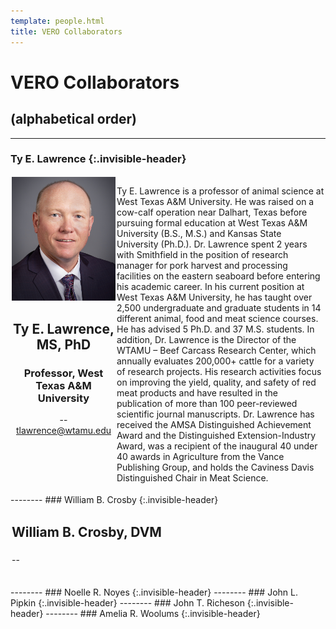 ```yaml
---
template: people.html
title: VERO Collaborators
---
```

# <b>VERO Collaborators</b>
## (alphabetical order)
--------
### Ty E. Lawrence {:.invisible-header}
<div style="display: grid; grid-template-columns: 1fr 2fr; grid-template-rows: auto auto; gap: 2px; padding: 2px;">
  <div style="grid-column: 1; grid-row: 1 / span 2; text-align: center;">
  <img src="../assets/tlawrence.jpg" alt=""  loading="lazy" width="200" style="margin-right: 2px;"/>
  <h2><b>Ty E. Lawrence, MS, PhD</b></h2>
    <h3>Professor, West Texas A&M University</h3>
    <p>-- <a href="mailto:tlawrence@wtamu.edu">tlawrence@wtamu.edu</a><br><br>
 </div>
  <div style="grid-column: 2; grid-row: 1; text-align: left;">
      <p>Ty E. Lawrence is a professor of animal science at West Texas A&M University.  He was raised on a cow-calf operation near Dalhart, Texas before pursuing formal education at West Texas A&M University (B.S., M.S.) and Kansas State University (Ph.D.).  Dr. Lawrence spent 2 years with Smithfield in the position of research manager for pork harvest and processing facilities on the eastern seaboard before entering his academic career.  In his current position at West Texas A&M University, he has taught over 2,500 undergraduate and graduate students in 14 different animal, food and meat science courses.  He has advised 5 Ph.D. and 37 M.S. students.  In addition, Dr. Lawrence is the Director of the WTAMU – Beef Carcass Research Center, which annually evaluates 200,000+ cattle for a variety of research projects.  His research activities focus on improving the yield, quality, and safety of red meat products and have resulted in the publication of more than 100 peer-reviewed scientific journal manuscripts.  Dr. Lawrence has received the AMSA Distinguished Achievement Award and the Distinguished Extension-Industry Award, was a recipient of the inaugural 40 under 40 awards in Agriculture from the Vance Publishing Group, and holds the Caviness Davis Distinguished Chair in Meat Science.</p>
    </div>
</div>
--------
### William B. Crosby {:.invisible-header}
<div style="display: grid; grid-template-columns: 2fr 1fr; grid-template-rows: auto auto; gap: 2px; padding: 2px;">
  <div style="grid-column: 2; grid-row: 1 / span 2; text-align: center;">
    <img src="" alt=""  loading="lazy" width="200" style="margin-right: 2px;"/>
  </div>
  <div style="grid-column: 1; grid-row: 1;">
    <h2><b>William B. Crosby, DVM</b></h2>
    <h3></h3>
    <p>-- <a href=""></a><br><br>
    <p></p>
    </div>
</div></div>
--------
### Noelle R. Noyes {:.invisible-header}
--------
### John L. Pipkin {:.invisible-header}
--------
### John T. Richeson {:.invisible-header}
--------
### Amelia R. Woolums {:.invisible-header}

# 
